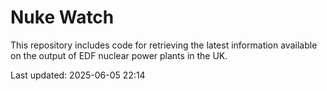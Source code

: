 # Nuke Watch

This repository includes code for retrieving the latest information available on the output of EDF nuclear power plants in the UK.

Last updated: 2025-06-05 22:14